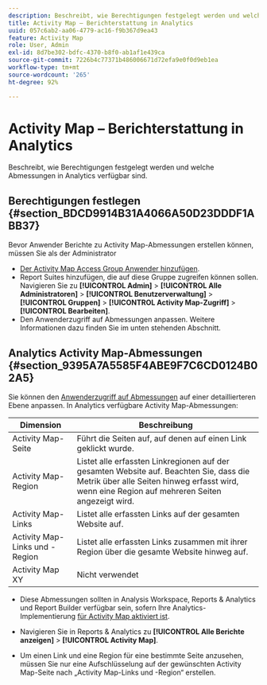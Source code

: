 ```yaml
---
description: Beschreibt, wie Berechtigungen festgelegt werden und welche Abmessungen in Analytics verfügbar sind.
title: Activity Map – Berichterstattung in Analytics
uuid: 057c6ab2-aa06-4779-ac16-f9b367d9ea43
feature: Activity Map
role: User, Admin
exl-id: 8d7be302-bdfc-4370-b8f0-ab1af1e439ca
source-git-commit: 7226b4c77371b486006671d72efa9e0f0d9eb1ea
workflow-type: tm+mt
source-wordcount: '265'
ht-degree: 92%

---
```


# Activity Map – Berichterstattung in Analytics

Beschreibt, wie Berechtigungen festgelegt werden und welche Abmessungen in Analytics verfügbar sind.

## Berechtigungen festlegen {#section_BDCD9914B31A4066A50D23DDDF1ABB37}

Bevor Anwender Berichte zu Activity Map-Abmessungen erstellen können, müssen Sie als der Administrator

* [Der Activity Map Access Group Anwender hinzufügen](/help/analyze/activity-map/activitymap-getting-started/activitymap-getting-started-admins/activitymap-enable.md).
* Report Suites hinzufügen, die auf diese Gruppe zugreifen können sollen. Navigieren Sie zu **[!UICONTROL Admin]** > **[!UICONTROL Alle Administratoren]** > **[!UICONTROL Benutzerverwaltung]** > **[!UICONTROL Gruppen]** > **[!UICONTROL Activity Map-Zugriff]** > **[!UICONTROL Bearbeiten]**.
* Den Anwenderzugriff auf Abmessungen anpassen. Weitere Informationen dazu finden Sie im unten stehenden Abschnitt.

## Analytics Activity Map-Abmessungen {#section_9395A7A5585F4ABE9F7C6CD0124B02A5}

Sie können den [Anwenderzugriff auf Abmessungen](https://experienceleague.adobe.com/docs/analytics/admin/user-product-management/customize-report-access/groups-dimensions.html) auf einer detaillierteren Ebene anpassen. In Analytics verfügbare Activity Map-Abmessungen:

| Dimension | Beschreibung |
|---|---|
| Activity Map-Seite | Führt die Seiten auf, auf denen auf einen Link geklickt wurde. |
| Activity Map-Region | Listet alle erfassten Linkregionen auf der gesamten Website auf. Beachten Sie, dass die Metrik über alle Seiten hinweg erfasst wird, wenn eine Region auf mehreren Seiten angezeigt wird. |
| Activity Map-Links | Listet alle erfassten Links auf der gesamten Website auf. |
| Activity Map-Links und -Region | Listet alle erfassten Links zusammen mit ihrer Region über die gesamte Website hinweg auf. |
| Activity Map XY | Nicht verwendet |

* Diese Abmessungen sollten in Analysis Workspace, Reports &amp; Analytics und Report Builder verfügbar sein, sofern Ihre Analytics-Implementierung  [für Activity Map aktiviert ist](/help/analyze/activity-map/activitymap-getting-started/activitymap-getting-started-admins/activitymap-enable.md).
* Navigieren Sie in Reports &amp; Analytics zu **[!UICONTROL Alle Berichte anzeigen]** > **[!UICONTROL Activity Map]**.

* Um einen Link und eine Region für eine bestimmte Seite anzusehen, müssen Sie nur eine Aufschlüsselung auf der gewünschten Activity Map-Seite nach „Activity Map-Links und -Region“ erstellen.
